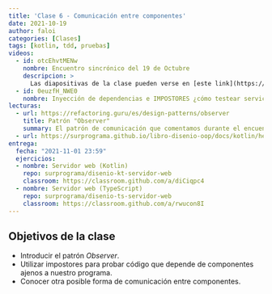 ```yaml
---
title: 'Clase 6 - Comunicación entre componentes'
date: 2021-10-19
author: faloi
categories: [Clases]
tags: [kotlin, tdd, pruebas]
videos:
  - id: otcEhvtMENw
    nombre: Encuentro sincrónico del 19 de Octubre
    descripcion: >
      Las diapositivas de la clase pueden verse en [este link](https://obj2-unahur.github.io/encuentros-sincronicos/clase6).
  - id: 0euzfH_NWE0
    nombre: Inyección de dependencias e IMPOSTORES ¿cómo testear servicios externos en Kotlin con MockK?
lecturas:
  - url: https://refactoring.guru/es/design-patterns/observer
    title: Patrón "Observer"
    summary: El patrón de comunicación que comentamos durante el encuentro sincrónico, que debería servirles para resolver el ejercicio.
  - url: https://surprograma.github.io/libro-disenio-oop/docs/kotlin/herramientas-lenguaje/manejo-fechas/
entrega:
  fecha: "2021-11-01 23:59"
  ejercicios:
  - nombre: Servidor web (Kotlin)
    repo: surprograma/disenio-kt-servidor-web
    classroom: https://classroom.github.com/a/diCiqpc4
  - nombre: Servidor web (TypeScript)
    repo: surprograma/disenio-ts-servidor-web
    classroom: https://classroom.github.com/a/rwucon8I
---
```


## Objetivos de la clase

* Introducir el patrón _Observer_.
* Utilizar impostores para probar código que depende de componentes ajenos a nuestro programa.
* Conocer otra posible forma de comunicación entre componentes.
